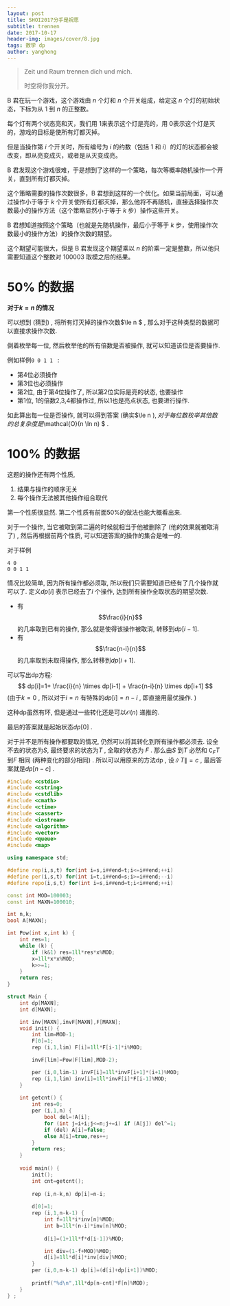 ```yaml
---
layout: post
title: SHOI2017分手是祝愿
subtitle: trennen
date: 2017-10-17
header-img: images/cover/8.jpg
tags: 数学 dp
author: yanghong
---
```


> Zeit und Raum trennen dich und mich.
>
> 时空将你我分开。

B 君在玩一个游戏，这个游戏由 $n$ 个灯和 $n$ 个开关组成，给定这 $n$ 个灯的初始状态，下标为从 $1$ 到 $n$ 的正整数。

每个灯有两个状态亮和灭，我们用 $1​$ 来表示这个灯是亮的，用 $0​$ 表示这个灯是灭的，游戏的目标是使所有灯都灭掉。

但是当操作第 $i$ 个开关时，所有编号为 $i$ 的约数（包括 $1$ 和 $i$）的灯的状态都会被改变，即从亮变成灭，或者是从灭变成亮。

B 君发现这个游戏很难，于是想到了这样的一个策略，每次等概率随机操作一个开关，直到所有灯都灭掉。

这个策略需要的操作次数很多，B 君想到这样的一个优化。如果当前局面，可以通过操作小于等于 $k$ 个开关使所有灯都灭掉，那么他将不再随机，直接选择操作次数最小的操作方法（这个策略显然小于等于 $k$ 步）操作这些开关。

B 君想知道按照这个策略（也就是先随机操作，最后小于等于 $k$ 步，使用操作次数最小的操作方法）的操作次数的期望。

这个期望可能很大，但是 B 君发现这个期望乘以 $n$ 的阶乘一定是整数，所以他只需要知道这个整数对 $100003$ 取模之后的结果。



# 50% 的数据

**对于$k=n$ 的情况**

可以想到 (猜到) , 将所有灯灭掉的操作次数$\le n $  , 那么对于这种类型的数据可以直接求操作次数. 

倒着枚举每一位, 然后枚举他的所有倍数是否被操作, 就可以知道该位是否要操作. 

例如样例`0 0 1 1 ` :

+ 第4位必须操作
+ 第3位也必须操作
+ 第2位, 由于第4位操作了, 所以第2位实际是亮的状态, 也要操作
+ 第1位, 1的倍数2,3,4都操作过, 所以1也是亮点状态, 也要进行操作. 

如此算出每一位是否操作, 就可以得到答案 (确实$\le n $) , 对于每位数枚举其倍数的总复杂度是$\mathcal{O}(n \ln n) $ . 

# 100% 的数据

这题的操作还有两个性质, 

1. 结果与操作的顺序无关
2. 每个操作无法被其他操作组合取代

第一个性质很显然. 第二个性质有前面50%的做法也能大概看出来. 

对于一个操作, 当它被取到第二遍的时候就相当于他被删除了 (他的效果就被取消了) , 然后再根据前两个性质, 可以知道答案的操作的集合是唯一的. 



对于样例

```
4 0
0 0 1 1
```

情况比较简单, 因为所有操作都必须取, 所以我们只需要知道已经有了几个操作就可以了. 定义$dp[i]$ 表示已经去了$i$ 个操作, 达到所有操作全取状态的期望次数. 

+ 有$$\frac{i}{n}$$ 的几率取到已有的操作, 那么就是使得该操作被取消, 转移到$dp[i-1]$. 
+ 有$$\frac{n-i}{n}$$ 的几率取到未取得操作, 那么转移到$dp[i+1]$.

可以写出dp方程:
$$
dp[i]=1+ \frac{i}{n} \times  dp[i-1] + \frac{n-i}{n} \times dp[i+1]
$$
(由于$k=0$ , 所以对于$i=n$ 有特殊的$dp[i]=n-i$ , 即直接用最优操作. )

这种dp虽然有环, 但是通过一些转化还是可以$\mathcal{O}(n)$ 递推的. 

最后的答案就是起始状态$dp[0]$ . 

 

对于并不是所有操作都要取的情况, 仍然可以将其转化到所有操作都必须去. 设全不去的状态为$S$, 最终要求的状态为$T$ , 全取的状态为 $F$ . 那么由$S$ 到$T$ 必然和 $\complement_{F}T$ 到$F$ 相同 (两种变化的部分相同) . 所以可以用原来的方法dp , 设$\|T\|=c$ , 最后答案就是$dp[n-c]$ . 

```cpp
#include <cstdio>
#include <cstring>
#include <cstdlib>
#include <cmath>
#include <ctime>
#include <cassert>
#include <iostream>
#include <algorithm>
#include <vector>
#include <queue>
#include <map>

using namespace std;

#define rep(i,s,t) for(int i=s,i##end=t;i<=i##end;++i)
#define per(i,s,t) for(int i=t,i##end=s;i>=i##end;--i)
#define repo(i,s,t) for(int i=s,i##end=t;i<i##end;++i)

const int MOD=100003;
const int MAXN=100010;

int n,k;
bool A[MAXN];

int Pow(int x,int k) {
	int res=1;
	while (k) {
		if (k&1) res=1ll*res*x%MOD;
		x=1ll*x*x%MOD;
		k>>=1;
	}
	return res;
}

struct Main {
	int dp[MAXN];
	int d[MAXN];

	int inv[MAXN],invF[MAXN],F[MAXN];
	void init() {
		int lim=MOD-1;
		F[0]=1;
		rep (i,1,lim) F[i]=1ll*F[i-1]*i%MOD;

		invF[lim]=Pow(F[lim],MOD-2);

		per (i,0,lim-1) invF[i]=1ll*invF[i+1]*(i+1)%MOD;
		rep (i,1,lim) inv[i]=1ll*invF[i]*F[i-1]%MOD;
	}
	
	int getcnt() {
		int res=0;
		per (i,1,n) {
			bool del=!A[i];
			for (int j=i+i;j<=n;j+=i) if (A[j]) del^=1;
			if (del) A[i]=false;
			else A[i]=true,res++;
		}
		return res;
	}
	
	void main() {
		init();
		int cnt=getcnt();
		
		rep (i,n-k,n) dp[i]=n-i;
		
		d[0]=1;
		rep (i,1,n-k-1) {
			int f=1ll*i*inv[n]%MOD;
			int b=1ll*(n-i)*inv[n]%MOD;
			
			d[i]=(1+1ll*f*d[i-1])%MOD;

			int div=(1-f+MOD)%MOD;
			d[i]=1ll*d[i]*inv[div]%MOD;
		}
		per (i,0,n-k-1) dp[i]=(d[i]+dp[i+1])%MOD;
		
		printf("%d\n",1ll*dp[n-cnt]*F[n]%MOD);
	}
} ;
```

